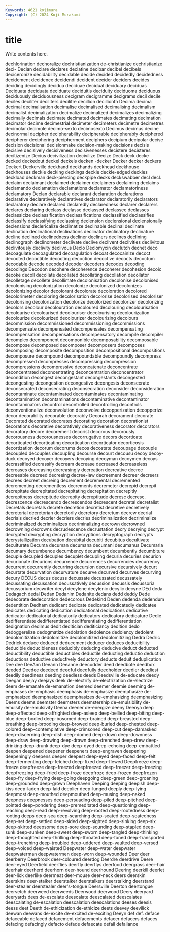 ```yaml
---
Keywords: 4621 kojimura
Copyright: (C) 2024 Koji Murakami
---
```


# title

Write contents here.



 dechlorination dechoralize dechristianization de-christianize dechristianize
deci- Decian deciare deciares deciatine decibar decibel decibels deciceronize decidability
decidable decide decided decidedly decidedness decidement decidence decidendi decident decider
deciders decides deciding decidingly decidua deciduae decidual deciduary deciduas Deciduata
deciduata deciduate deciduitis deciduity deciduoma deciduous deciduously deciduousness decigram decigramme
decigrams decil decile deciles deciliter deciliters decilitre decillion decillionth Decima
decima decimal decimalisation decimalise decimalised decimalising decimalism decimalist decimalization decimalize
decimalized decimalizes decimalizing decimally decimals decimate decimated decimates decimating decimation
decimator decime decimestrial decimeter decimeters decimetre decimetres decimolar decimole decimo-sexto
decimosexto Decimus decimus decine decinormal decipher decipherability decipherable decipherably deciphered
decipherer deciphering decipherment deciphers decipium decipolar decise decision decisional decisionmake
decision-making decisions decisis decisive decisively decisiveness decisivenesses decistere decisteres decitizenize
Decius decivilization decivilize Decize Deck deck decke decked deckedout deckel
deckels decken -decker Decker decker deckers Deckert Deckerville deckhand deckhands
deckhead deckhouse deckhouses deckie decking deckings deckle deckle-edged deckles deckload
deckman deck-piercing deckpipe decks deckswabber decl decl. declaim declaimant declaimed
declaimer declaimers declaiming declaims declamando declamation declamations declamator declamatoriness declamatory
Declan declarable declarant declaration declarations declarative declaratively declaratives declarator declaratorily
declarators declaratory declare declared declaredly declaredness declarer declarers declares declaring
declass declasse declassed declassee declasses declassicize declassification declassifications declassified declassifies
declassify declassifying declassing declension declensional declensionally declensions declericalize declimatize declinable
declinal declinate declination declinational declinations declinator declinatory declinature decline declined
declinedness decliner decliners declines declining declinograph declinometer declivate declive declivent
declivities declivitous declivitously declivity declivous Declo Declomycin declutch decnet deco
decoagulate decoagulated decoagulation decoat decocainize decoct decocted decoctible decocting decoction
decoctive decocts decoctum decodable decode decoded decoder decoders decodes decoding
decodings Decodon decohere decoherence decoherer decohesion decoic decoke decoll decollate
decollated decollating decollation decollator decolletage decollete decollimate decolonisation decolonise decolonised
decolonising decolonization decolonize decolonized decolonizes decolonizing decolor decolorant decolorate decoloration
decolored decolorimeter decoloring decolorisation decolorise decolorised decoloriser decolorising decolorization decolorize
decolorized decolorizer decolorizing decolors decolour decolouration decoloured decolouring decolourisation decolourise
decolourised decolouriser decolourising decolourization decolourize decolourized decolourizer decolourizing decolours decommission
decommissioned decommissioning decommissions decompensate decompensated decompensates decompensating decompensation decompensations decompensatory
decompile decompiler decomplex decomponent decomponible decomposability decomposable decompose decomposed decomposer
decomposers decomposes decomposing decomposite decomposition decompositional decompositions decomposure decompound decompoundable
decompoundly decompress decompressed decompresses decompressing decompression decompressions decompressive deconcatenate deconcentrate
deconcentrated deconcentrating deconcentration deconcentrator decondition decongest decongestant decongestants decongested decongesting
decongestion decongestive decongests deconsecrate deconsecrated deconsecrating deconsecration deconsider deconsideration decontaminate
decontaminated decontaminates decontaminating decontamination decontaminations decontaminative decontaminator decontaminators decontrol decontrolled
decontrolling decontrols deconventionalize deconvolution deconvolve decopperization decopperize decor decorability decorable
decorably Decorah decorament decorate Decorated decorated decorates decorating decoration decorationist
decorations decorative decoratively decorativeness decorator decorators decoratory decore decorement decorist
decorous decorously decorousness decorousnesses decorrugative decors decorticate decorticated decorticating decortication
decorticator decorticosis decortization decorum decorums decos decostate decoupage decouple decoupled
decouples decoupling decourse decourt decousu decoy decoy-duck decoyed decoyer decoyers
decoying decoyman decoymen decoys decrassified decrassify decream decrease decreased decreaseless
decreases decreasing decreasingly decreation decreative decree decreeable decreed decreeing decree-law
decreement decreer decreers decrees decreet decreing decrement decremental decremented decrementing
decrementless decrements decremeter decrepid decrepit decrepitate decrepitated decrepitating decrepitation decrepitly
decrepitness decrepitude decrepity decreptitude decresc decresc. decrescence decrescendo decrescendos decrescent
decretal decretalist Decretals decretals decrete decretion decretist decretive decretively decretorial
decretorian decretorily decretory decretum decrew decrial decrials decried decrier decriers
decries decriminalization decriminalize decriminalized decriminalizes decriminalizing decrown decrowned decrowning decrowns
decrudescence decrustation decry decrying decrypt decrypted decrypting decryption decryptions decryptograph
decrypts decrystallization decubation decubital decubiti decubitus decultivate deculturate Decuma decuman
decumana decumani decumanus Decumaria decumary decumbence decumbency decumbent decumbently decumbiture
decuple decupled decuples decuplet decupling decuria decuries decurion decurionate decurions
decurrence decurrences decurrencies decurrency decurrent decurrently decurring decursion decursive decursively
decurt decurtate decurvation decurvature decurve decurved decurves decurving decury DECUS
decus decuss decussate decussated decussately decussating decussation decussatively decussion decussis
decussoria decussorium decwriter decyl decylene decylenic decylic decyne DEd deda
Dedagach dedal Dedan Dedanim Dedanite dedans dedd deddy Dede dedecorate
dedecoration dedecorous Dedekind Deden dedenda dedendum dedentition Dedham dedicant dedicate
dedicated dedicatedly dedicatee dedicates dedicating dedication dedicational dedications dedicative dedicator
dedicatorial dedicatorily dedicators dedicatory dedicature Dedie dedifferentiate dedifferentiated dedifferentiating dedifferentiation
dedignation dedimus dedit deditician dediticiancy dedition dedo dedoggerelize dedogmatize dedolation
dedolence dedolency dedolent dedolomitization dedolomitize dedolomitized dedolomitizing Dedra Dedric Dedrick
deduce deduced deducement deducer deduces deducibility deducible deducibleness deducibly deducing
deducive deduct deducted deductibility deductible deductibles deductile deducting deductio deduction
deductions deductive deductively deductory deducts deduit deduplication Dee dee DeeAnn
Deeann Deeanne deecodder deed deedbote deedbox deeded Deedee deedeed deedful
deedfully deedholder deedier deediest deedily deediness deeding deedless deeds Deedsville
de-educate deedy Deegan deejay deejays deek de-electrify de-electrization de-electrize deem
de-emanate de-emanation deemed deemer deemie deeming de-emphases de-emphasis deemphasis de-emphasize
deemphasize de-emphasized deemphasized deemphasizes de-emphasizing deemphasizing Deems deems deemster deemsters
deemstership de-emulsibility de-emulsify de-emulsivity Deena deener de-energize deeny Deenya deep
deep-affected deep-affrighted deep-asleep deep-bellied deep-biting deep-blue deep-bodied deep-bosomed deep-brained deep-breasted
deep-breathing deep-brooding deep-browed deep-buried deep-chested deep-colored deep-contemplative deep-crimsoned deep-cut deep-damasked
deep-discerning deep-dish deep-domed deep-down deep-downness deep-draw deep-drawing deep-drawn deep-drenched deep-drew
deep-drinking deep-drunk deep-dye deep-dyed deep-echoing deep-embattled deepen deepened deepener deepeners
deep-engraven deepening deepeningly deepens deeper deepest deep-eyed deep-faced deep-felt deep-fermenting
deep-fetched deep-fixed deep-flewed Deepfreeze deep-freeze deepfreeze deep-freezed deepfreezed deep-freezer deep-freezing
deepfreezing deep-fried deep-froze deepfroze deep-frozen deepfrozen deep-fry deep-frying deep-going deepgoing
deep-green deep-groaning deep-grounded deep-grown Deephaven Deeping deeping deepish deep-kiss deep-laden
deep-laid deeplier deep-lunged deeply deep-lying deepmost deep-mouthed deepmouthed deep-musing deep-naked
deepness deepnesses deep-persuading deep-piled deep-pitched deep-pointed deep-pondering deep-premeditated deep-questioning deep-reaching
deep-read deep-revolving deep-rooted deep-rootedness deep-rooting deeps deep-sea deep-searching deep-seated deep-seatedness
deep-set deep-settled deep-sided deep-sighted deep-sinking deep-six deep-skirted deepsome deep-sore deep-sounding
deep-stapled deep-sunk deep-sunken deep-sweet deep-sworn deep-tangled deep-thinking deep-thoughted deep-thrilling deep-throated
deep-toned deep-transported deep-trenching deep-troubled deep-uddered deep-vaulted deep-versed deep-voiced deep-waisted Deepwater
deep-water deepwater deepwaterman deepwatermen deep-worn deep-wounded Deer deer deerberry Deerbrook
deer-coloured deerdog Deerdre deerdrive Deere deer-eyed Deerfield deerflies deerfly deerflys
deerfood deergrass deer-hair deerhair deerherd deerhorn deer-hound deerhound Deering deerkill
deerlet deer-lick deerlike deermeat deer-mouse deer-neck deers deerskin deerskins deer-staiker
deerstalker deerstalkers deerstalking deerstand deer-stealer deerstealer deer's-tongue Deersville Deerton deertongue
deervetch deerweed deerweeds Deerwood deerwood Deery deeryard deeryards dees de-escalate
deescalate deescalated deescalates deescalating de-escalation deescalation deescalations deeses deesis deess
deet Deeth de-ethicization de-ethicize deets deevey deevilick deewan deewans de-excite
de-excited de-exciting Deeyn def def. deface defaceable defaced defacement defacements
defacer defacers defaces defacing defacingly defacto defade defaecate defail defailance
